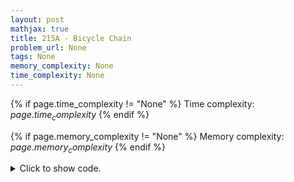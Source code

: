 ```yaml
---
layout: post
mathjax: true
title: 215A - Bicycle Chain
problem_url: None
tags: None
memory_complexity: None
time_complexity: None
---
```




{% if page.time_complexity != "None" %}
Time complexity: ${{ page.time_complexity }}$
{% endif %}

{% if page.memory_complexity != "None" %}
Memory complexity: ${{ page.memory_complexity }}$
{% endif %}

<details>
<summary>
<p style="display:inline">Click to show code.</p>
</summary>
```cpp
{% raw %}
using namespace std;
using vi = vector<int>;
int main(void)
{
    int n, m;
    vi a, b;
    cin >> n;
    a.resize(n);
    for (auto &ai : a)
        cin >> ai;
    cin >> m;
    b.resize(m);
    for (auto &bi : b)
        cin >> bi;
    reverse(b.begin(), b.end());
    multiset<int, greater<int>> ms;
    for (auto bi : b)
    {
        for (auto ai : a)
        {
            if (bi % ai == 0)
            {
                ms.insert(bi / ai);
            }
        }
    }
    cout << ms.count(*ms.begin()) << endl;
    return 0;
}

{% endraw %}
```
</details>

